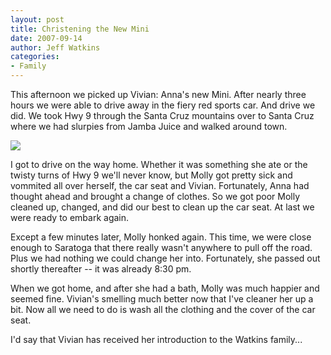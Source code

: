 ```yaml
---
layout: post
title: Christening the New Mini
date: 2007-09-14
author: Jeff Watkins
categories:
- Family
---
```


This afternoon we picked up Vivian: Anna's new Mini. After nearly three hours we were able to drive away in the fiery red sports car. And drive we did. We took Hwy 9 through the Santa Cruz mountains over to Santa Cruz where we had slurpies from Jamba Juice and walked around town.

<div class="figure"><img src="http://metrocat.org/wp-content/uploads/2007/07/my_mini.jpg"></div>

I got to drive on the way home. Whether it was something she ate or the twisty turns of Hwy 9 we'll never know, but Molly got pretty sick and vommited all over herself, the car seat and Vivian. Fortunately, Anna had thought ahead and brought a change of clothes. So we got poor Molly cleaned up, changed, and did our best to clean up the car seat. At last we were ready to embark again.

Except a few minutes later, Molly honked again. This time, we were close enough to Saratoga that there really wasn't anywhere to pull off the road. Plus we had nothing we could change her into. Fortunately, she passed out shortly thereafter -- it was already 8:30 pm.

When we got home, and after she had a bath, Molly was much happier and seemed fine. Vivian's smelling much better now that I've cleaner her up a bit. Now all we need to do is wash all the clothing and the cover of the car seat.

I'd say that Vivian has received her introduction to the Watkins family...